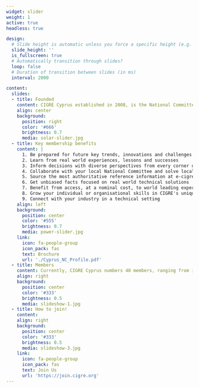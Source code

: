 ```yaml
---
widget: slider
weight: 1
active: true
headless: true

design:
  # Slide height is automatic unless you force a specific height (e.g. '400px')
  slide_height: ''
  is_fullscreen: true
  # Automatically transition through slides?
  loop: false
  # Duration of transition between slides (in ms)
  interval: 2000

content:
  slides:
  - title: Founded
    content: CIGRE Cyprus established in 2008, is the National Committee and local representative organisation of CIGRE in Cyprus.
    align: center
    background:
      position: right
      color: '#666'
      brightness: 0.7
      media: solar-slider.jpg
  - title: Key membership benefits
    content: | 
      1. Be prepared for future key trends, innovations and challenges
      2. Learn from real world experiences, lessons and successes
      3. Inform decisions with diverse perspectives from every corner of the world
      4. Collaborate with your local National Committee and solve local challenges
      5. Source the most authoritative reference information at e-cigre.org
      6. Get unbiased facts focused on real world technical solutions
      7. Benefit from access, at a nominal cost, to world leading experts
      8. Grow your individual or organisational skills in CIGRE's unique peer to peer environment
      9. Connect with your industry in a technical setting
    align: left
    background:
      position: center
      color: '#555'
      brightness: 0.7
      media: power-slider.jpg
    link:
      icon: fa-people-group
      icon_pack: fas
      text: Brochure
      url: './Cyprus_NC_Profile.pdf'
  - title: Members
    content: Currently, CIGRE Cyprus numbers 40 members, ranging from individuals to large scale companies (TSOC, DSOC, EAC, Vassiliko) and universities (UCY, CUT, Frederick University).
    align: right
    background:
      position: center
      color: '#333'
      brightness: 0.5
      media: slideshow-1.jpg
  - title: How to join!
    content: 
    align: right
    background:
      position: center
      color: '#333'
      brightness: 0.5
      media: slideshow-3.jpg
    link:
      icon: fa-people-group
      icon_pack: fas
      text: Join Us
      url: 'https://join.cigre.org'
---
```

